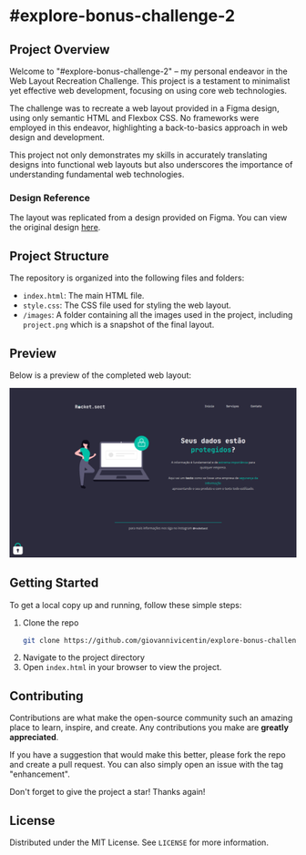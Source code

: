 # #explore-bonus-challenge-2

## Project Overview

Welcome to "#explore-bonus-challenge-2" – my personal endeavor in the Web Layout Recreation Challenge. This project is a testament to minimalist yet effective web development, focusing on using core web technologies.

The challenge was to recreate a web layout provided in a Figma design, using only semantic HTML and Flexbox CSS. No frameworks were employed in this endeavor, highlighting a back-to-basics approach in web design and development.

This project not only demonstrates my skills in accurately translating designs into functional web layouts but also underscores the importance of understanding fundamental web technologies.

### Design Reference

The layout was replicated from a design provided on Figma. You can view the original design [here](https://www.figma.com/file/EdKjPWjC8ZlbnH4XzTObv2/Explorer/duplicate).

## Project Structure

The repository is organized into the following files and folders:

- `index.html`: The main HTML file.
- `style.css`: The CSS file used for styling the web layout.
- `/images`: A folder containing all the images used in the project, including `project.png` which is a snapshot of the final layout.

## Preview

Below is a preview of the completed web layout:

![Project Preview](images/project.png)

## Getting Started

To get a local copy up and running, follow these simple steps:

1. Clone the repo
   ```sh
   git clone https://github.com/giovannivicentin/explore-bonus-challenge-2.git
   ```
2. Navigate to the project directory
3. Open `index.html` in your browser to view the project.

## Contributing

Contributions are what make the open-source community such an amazing place to learn, inspire, and create. Any contributions you make are **greatly appreciated**.

If you have a suggestion that would make this better, please fork the repo and create a pull request. You can also simply open an issue with the tag "enhancement".

Don't forget to give the project a star! Thanks again!

## License

Distributed under the MIT License. See `LICENSE` for more information.
